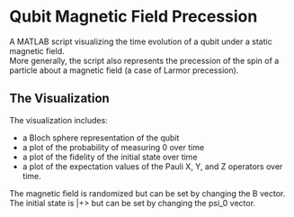 # Qubit Magnetic Field Precession
A MATLAB script visualizing the time evolution of a qubit under a static magnetic field.  
More generally, the script also represents the precession of the spin of a particle about a magnetic field (a case of Larmor precession).  
## The Visualization

The visualization includes:
 - a Bloch sphere representation of the qubit
 - a plot of the probability of measuring 0 over time
 - a plot of the fidelity of the initial state over time
 - a plot of the expectation values of the Pauli X, Y, and Z operators over time.  
  
The magnetic field is randomized but can be set by changing the B vector.  
The initial state is |+> but can be set by changing the psi_0 vector.  
